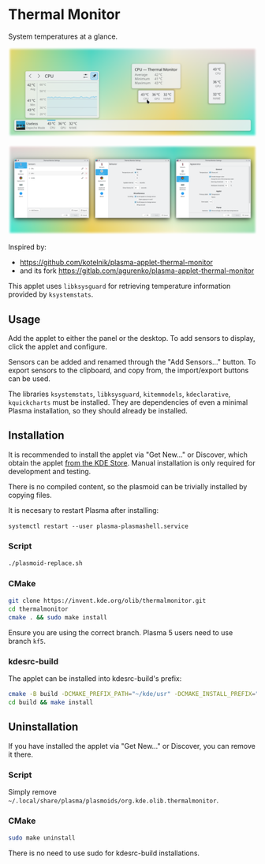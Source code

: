 # Thermal Monitor

System temperatures at a glance.

![Plasmoid on the panel and desktop, with popup shown](promo/banner1.png)

![Settings pages](promo/banner2.png)

Inspired by:

 - https://github.com/kotelnik/plasma-applet-thermal-monitor
 - and its fork https://gitlab.com/agurenko/plasma-applet-thermal-monitor

This applet uses `libksysguard` for retrieving temperature information provided by `ksystemstats`.

## Usage

Add the applet to either the panel or the desktop. To add sensors to display, click the applet and configure.

Sensors can be added and renamed through the "Add Sensors…" button. To export sensors to the clipboard, and copy from, the import/export buttons can be used.

The libraries `ksystemstats`, `libksysguard`, `kitemmodels`, `kdeclarative`, `kquickcharts` must be installed. They are dependencies of even a minimal Plasma installation, so they should already be installed.

## Installation

It is recommended to install the applet via "Get New…" or Discover, which obtain the applet [from the KDE Store](https://store.kde.org/p/2100418). Manual installation is only required for development and testing.

There is no compiled content, so the plasmoid can be trivially installed by copying files.

It is necesary to restart Plasma after installing:

`systemctl restart --user plasma-plasmashell.service`

### Script

```bash
./plasmoid-replace.sh
```

### CMake

```bash
git clone https://invent.kde.org/olib/thermalmonitor.git
cd thermalmonitor
cmake . && sudo make install
```

Ensure you are using the correct branch. Plasma 5 users need to use branch `kf5`.

### kdesrc-build

The applet can be installed into kdesrc-build's prefix:

```bash
cmake -B build -DCMAKE_PREFIX_PATH="~/kde/usr" -DCMAKE_INSTALL_PREFIX="~/kde/usr"
cd build && make install
```

## Uninstallation

If you have installed the applet via "Get New…" or Discover, you can remove it there.

### Script

Simply remove `~/.local/share/plasma/plasmoids/org.kde.olib.thermalmonitor`.

### CMake

```bash
sudo make uninstall
```

There is no need to use sudo for kdesrc-build installations.

